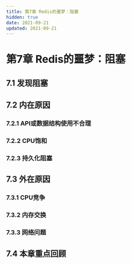 ```yaml
---
title: 第7章 Redis的噩梦：阻塞
hidden: true
date: 2021-09-21
updated: 2021-09-21
---
```


# 第7章 Redis的噩梦：阻塞

## 7.1 发现阻塞

## 7.2 内在原因

### 7.2.1 API或数据结构使用不合理

### 7.2.2 CPU饱和

### 7.2.3 持久化阻塞

## 7.3 外在原因

### 7.3.1 CPU竞争

### 7.3.2 内存交换

### 7.3.3 网络问题

## 7.4 本章重点回顾
